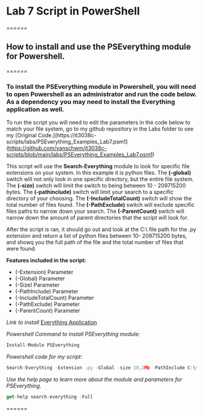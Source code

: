 # Lab 7 Script in PowerShell

======

## How to install and use the PSEverything module for Powershell.

======

###   To install the PSEverything module in Powershell, you will need to open Powershell as an administrator and run the code below. As a dependency you may need to install the Everything application as well.

To run the script you will need to edit the parameters in the code below to match your file system, go to my github repository in the Labs folder to see my [Original Code.](https://it3038c-scripts/labs/PSEverything_Examples_Lab7.psm1](https://github.com/vanschwm/it3038c-scripts/blob/main/labs/PSEverything_Examples_Lab7.psm1)

This script will use the **Search-Everything** module to look for specific file extensions on your system. In this example it is python files. The **(-global)** switch will not only look in one specific directory, but the entire file system. The **(-size)** switch will limit the switch to being between 10 - 209715200 bytes. The **(-pathinclude)** switch will limit your search to a specific directory of your choosing. 
The **(-IncludeTotalCount)** switch will show the total number of files found. The **(-PathExclude)** switch will exclude specific files paths to narrow down your search. The
**(-ParentCount)** switch will narrow down the amount of parent directories that the script will look for. 

After the script is ran, it should go out and look at the C:\ file path for the .py extension and return a list of python files between 10- 209715200 bytes, and showq you the full path of the file and the total number of files that were found. 

**Features included in the script:**
<ul>
  <li>(-Extension) Parameter</li>
  <li>(-Global) Parameter</li>
  <li>(-Size) Parameter</li>
  <li>(-PathInclude) Parameter</li>
  <li>(-IncludeTotalCount) Parameter</li>
  <li>(-PathExclude) Parameter</li>
  <li>(-ParentCount) Parameter</li>
</ul>

*Link to install*
[Everything Application](https://www.voidtools.com/downloads/)

*Powershell Command to install PSEverything module:*
```javascript 
Install-Module PSEverything
```
*Powershell code for my script:*
```javascript 
Search-Everything -Extension .py -Global -size 10,2Mb -PathInclude C:\<Your file path> -IncludeTotalCount -PathExclude C:\<Your file path> -ParentCount 9
```
*Use the help page to learn more about the module and parameters for PSEverything.*
```javascript 
get-help search-everything -Full

```

======
